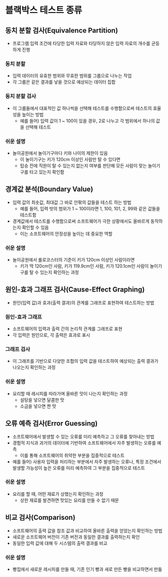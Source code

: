# 블랙박스 테스트 종류

## 동치 분할 검사(Equivalence Partition)

- 프로그램 입력 조건에 타당한 입력 자료와 타당하지 않은 입력 자료의 개수를 균등하게 진행

### 동치 분할

- 입력 데이터의 유효한 범위와 무효한 범위를 그룹으로 나누는 작업
- 각 그룹은 같은 결과를 낳을 것으로 예상되는 데이터 집합

### 동치 분할 검사

- 이 그룹들에서 대표적인 값 하나씩을 선택해 테스트를 수행함으로써 테스트의 효율성을 높이는 방법
    - 예를 들어) 입력 값이 1 ~ 100이 있을 경우, 2로 나누고 각 범위에서 하나의 값을 선택해 테스트

### 쉬운 설명

- 놀이공원에서 놀이기구마다 키와 나이의 제한이 있음
    - 이 놀이기구는 키가 120cm 이상인 사람만 탈 수 있다면
    - 탑승 전에 직원이 탈 수 있는지 없는지 여부를 판단해 모든 사람이 맞는 놀이기구를 타고 있는지 확인함

## 경계값 분석(Boundary Value)

- 입력 값의 최솟값, 최대값 그 바로 안팎의 값들을 테스트 하는 방법
    - 예를 들어, 입력 밧의 범위가 1 ~ 100이라면 1, 100, 101, 2, 99와 같은 값들을 테스트함
- 경계값에서 테스트를 수행함으로써 소프트웨어가 극한 상황에서도 올바르게 동작하는지 확인할 수 있음
    - 이는 소프트웨어의 안정성을 높이는 데 중요한 역할

### 쉬운 설명

- 놀이공원에서 롤로코스터의 기준이 키가 120cm 이상인 사람이라면
    - 키가 딱 120cm인 사람, 키가 119.9cm인 사람, 키가 120.1cm인 사람이 놀이기구를 탈 수 있는지 확인하는 과정

## 원인-효과 그래프 검사(Cause-Effect Graphing)

- 원인(입력 값)과 효과(출력 결과)의 관계를 그래프로 표현하여 테스트하는 방법

### 원인-효과 그래프

- 소프트웨어의 입력과 출력 간의 논리적 관계를 그래프로 표현
- 각 입력은 원인으로, 각 출력은 효과로 표시

### 그래프 검사

- 이 그래프를 기반으로 다양한 조합의 입력 값을 테스트하여 예상되는 출력 결과가 나오는지 확인하는 과정

### 쉬운 설명

- 요리할 때 레시피를 따라가며 올바른 맛이 나는지 확인하는 과정
    - 설탕을 넣으면 달콤한 맛
    - 소금을 넣으면 짠 맛

## 오류 예측 검사(Error Guessing)

- 소프트웨어에서 발생할 수 있는 오류를 미리 예측하고 그 오류를 찾아내는 방법
- 경험적 지식과 과거의 데이터에 기반하여 소프트웨어에서 자주 발생하는 오류를 예측
    - 이를 통해 소프트웨어의 취약한 부분을 집중적으로 테스트
- 예를 들어) 사용자 입력을 처리하는 부분에서 자주 발생하는 오류나, 특정 조건에서 발생할 가능성이 높은 오류를 미리 예측하여 그 부분을 집중적으로 테스트

### 쉬운 설명

- 요리를 할 때, 어떤 재료가 상했는지 확인하는 과정
    - 상한 재료를 발견하면 맛있는 요리를 만들 수 없기 때문

## 비교 검사(Comparison)

- 소프트웨어의 출력 값을 참조 값과 비교하여 올바른 출력을 얻었는지 확인하는 방법
- 새로운 소프트웨어 버전이 기존 버전과 동일한 결과를 출력하는지 확인
- 동일한 입력 값에 대해 두 시스템의 출력 결과를 비교

### 쉬운 설명

- 빵집에서 새로운 레시피를 만들 때, 기존 인기 빵과 새로 만든 빵을 비교하면서 만듦